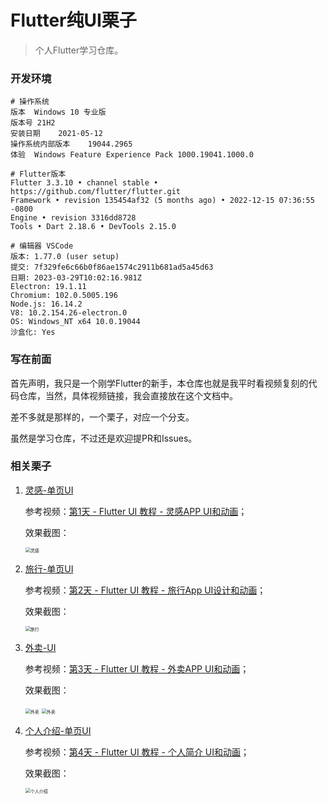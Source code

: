 # Flutter纯UI栗子
> 个人Flutter学习仓库。

### 开发环境

```
# 操作系统
版本	Windows 10 专业版
版本号	21H2
安装日期	2021-05-12
操作系统内部版本	19044.2965
体验	Windows Feature Experience Pack 1000.19041.1000.0

# Flutter版本
Flutter 3.3.10 • channel stable • https://github.com/flutter/flutter.git
Framework • revision 135454af32 (5 months ago) • 2022-12-15 07:36:55 -0800
Engine • revision 3316dd8728
Tools • Dart 2.18.6 • DevTools 2.15.0

# 编辑器 VSCode
版本: 1.77.0 (user setup)
提交: 7f329fe6c66b0f86ae1574c2911b681ad5a45d63
日期: 2023-03-29T10:02:16.981Z
Electron: 19.1.11
Chromium: 102.0.5005.196
Node.js: 16.14.2
V8: 10.2.154.26-electron.0
OS: Windows_NT x64 10.0.19044
沙盒化: Yes
```

### 写在前面

首先声明，我只是一个刚学Flutter的新手，本仓库也就是我平时看视频复刻的代码仓库，当然，具体视频链接，我会直接放在这个文档中。

差不多就是那样的，一个栗子，对应一个分支。

虽然是学习仓库，不过还是欢迎提PR和Issues。

### 相关栗子

1. [灵感-单页UI](https://github.com/speauty/flutter_ui_examples/tree/single_ui_inspiration)

   参考视频：[第1天 - Flutter UI 教程 - 灵感APP UI和动画](https://www.bilibili.com/video/BV1Dk4y1L7YT?share_source=copy_web)；

   效果截图：

   <img src="https://user-images.githubusercontent.com/28774023/241348748-2401391c-811a-4ce2-97c0-7384b1c1f9c0.jpg" alt="灵感" style="zoom:50%;" />

2. [旅行-单页UI](https://github.com/speauty/flutter_ui_examples/tree/single_ui_trip)

   参考视频：[第2天 - Flutter UI 教程 - 旅行App UI设计和动画](https://www.bilibili.com/video/BV1Ha4y1u7xP?share_source=copy_web)；

   效果截图：

   <img src="https://user-images.githubusercontent.com/28774023/241350778-8e0d9d25-cc09-463d-a684-b19c94bc41fd.jpg" alt="旅行" style="zoom:50%;" />

3. [外卖-UI](https://github.com/speauty/flutter_ui_examples/tree/takeaway)

   参考视频：[第3天 - Flutter UI 教程 - 外卖APP UI和动画](https://www.bilibili.com/video/BV1vg4y1V7qH?share_source=copy_web)；

   效果截图：

   <img src="https://user-images.githubusercontent.com/28774023/241394632-8045ede1-9066-48f5-8295-eb428c5340b6.jpg" alt="外卖" style="zoom:50%;" />

   <img src="https://user-images.githubusercontent.com/28774023/241394641-1064ce36-03cd-4b79-a091-666ce4c70789.jpg" alt="外卖" style="zoom:50%;" />

4. [个人介绍-单页UI](https://github.com/speauty/flutter_ui_examples/tree/personal_profile)

   参考视频：[第4天 - Flutter UI 教程 - 个人简介 UI和动画](https://www.bilibili.com/video/BV1xo4y1F7ym?share_source=copy_web)；

   效果截图：

   <img src="https://user-images.githubusercontent.com/28774023/241395770-06c80da1-8e00-457a-b8b9-029dd99efeba.jpg" alt="个人介绍" style="zoom:50%;" />
   
   





